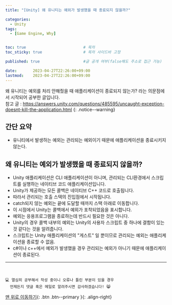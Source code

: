 ```yaml
---
title: "[Unity] 왜 유니티는 예외가 발생했을 때 종료되지 않을까?"

categories:
  - Unity
tags:
  - [Game Engine, Why]


toc: true                         # 목차
toc_sticky: true                  # 목차 사이드바 고정

published: true                   #글 공개 여부(false해도 주소로 접근 가능)

date:       2023-04-27T22:26:00+09:00
lastmod:    2023-04-27T22:26:00+09:00
---
```


<!-- description : 25자에서 160자 사이 -->
왜 유니티는 예외를 처리 안해줬을 때 애플리케이션이 종료되지 않는가? 라는 의문점에서 시작되어 공부한 글입니다. <br>
참고 글 : https://answers.unity.com/questions/485595/uncaught-exception-doesnt-kill-the-application.html
{: .notice--warning}

## 간단 요약

- 유니티에서 발생하는 예외는 관리되는 예외이기 때문에 애플리케이션을 종료시키지 않는다.

## 왜 유니티는 예외가 발생했을 때 종료되지 않을까?

- Unity 애플리케이션은 CLI 애플리케이션이 아니며, 관리되는 CLI환경에서 스크립트를 실행하는 네이티브 코드 애플리케이션입니다.
- Unity가 제공하는 모든 콜백은 네이티브 C++ 코드로 호출됩니다.
- 따라서 관리되는 호출 스택의 진입점에서 시작됩니다.
- catch되지 않는 예외는 끝에 도달할 때까지 스택 아래로 이동합니다.
- 이 시점에서 Unity는 콜백에서 예외가 포착되었음을 표시합니다.
- 예외는 응용프로그램을 종료하는데 반드시 필요한 것은 아니다.
- Unity의 경우 콜백 내부의 예외는 Unity의 사용자 스크립트 중 하나에 결함이 있는 것 같다는 것을 알려줍니다.
- 스크립트는 Unity 애플리케이션의 "게스트" 일 뿐이므로 관리되는 예외는 애플리케이션을 종료할 수 없음.
- c#이나 c++에서 예외가 발생했을 경우 관리되는 예외가 아니기 때문에 애플리케이션이 종료된다.

***
<br>

    💻 열심히 공부해서 작성 중이니 오류나 틀린 부분이 있을 경우 
      언제든지 댓글 혹은 메일로 알려주시면 감사하겠습니다! 😸


[맨 위로 이동하기](#){: .btn .btn--primary }{: .align-right}